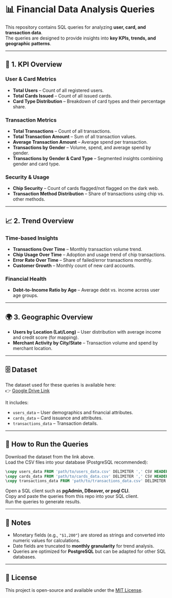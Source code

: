 # 📊 Financial Data Analysis Queries

This repository contains SQL queries for analyzing **user, card, and transaction data**.  
The queries are designed to provide insights into **key KPIs, trends, and geographic patterns**.  

---

## 🔑 1. KPI Overview

### User & Card Metrics
- **Total Users** – Count of all registered users.  
- **Total Cards Issued** – Count of all issued cards.  
- **Card Type Distribution** – Breakdown of card types and their percentage share.  

### Transaction Metrics
- **Total Transactions** – Count of all transactions.  
- **Total Transaction Amount** – Sum of all transaction values.  
- **Average Transaction Amount** – Average spend per transaction.  
- **Transactions by Gender** – Volume, spend, and average spend by gender.  
- **Transactions by Gender & Card Type** – Segmented insights combining gender and card type.  

### Security & Usage
- **Chip Security** – Count of cards flagged/not flagged on the dark web.  
- **Transaction Method Distribution** – Share of transactions using chip vs. other methods.  

---

## 📈 2. Trend Overview

### Time-based Insights
- **Transactions Over Time** – Monthly transaction volume trend.  
- **Chip Usage Over Time** – Adoption and usage trend of chip transactions.  
- **Error Rate Over Time** – Share of failed/error transactions monthly.  
- **Customer Growth** – Monthly count of new card accounts.  

### Financial Health
- **Debt-to-Income Ratio by Age** – Average debt vs. income across user age groups.  

---

## 🌍 3. Geographic Overview

- **Users by Location (Lat/Long)** – User distribution with average income and credit score (for mapping).  
- **Merchant Activity by City/State** – Transaction volume and spend by merchant location.  

---

## 🗄️ Dataset

The dataset used for these queries is available here:  
👉 [Google Drive Link](https://drive.google.com/drive/folders/14U87BRaPXvv-l9E7dysGqY0VjVv4lxKP?usp=drive_link)

It includes:
- `users_data` – User demographics and financial attributes.  
- `cards_data` – Card issuance and attributes.  
- `transactions_data` – Transaction details.  

---

## 🚀 How to Run the Queries

Download the dataset from the link above.  
Load the CSV files into your database (PostgreSQL recommended):  

```sql
\copy users_data FROM 'path/to/users_data.csv' DELIMITER ',' CSV HEADER;
\copy cards_data FROM 'path/to/cards_data.csv' DELIMITER ',' CSV HEADER;
\copy transactions_data FROM 'path/to/transactions_data.csv' DELIMITER ',' CSV HEADER;
```

Open a SQL client such as **pgAdmin, DBeaver, or psql CLI**.  
Copy and paste the queries from this repo into your SQL client.  
Run the queries to generate results.  

---

## 📌 Notes

- Monetary fields (e.g., `"$1,200"`) are stored as strings and converted into numeric values for calculations.  
- Date fields are truncated to **monthly granularity** for trend analysis.  
- Queries are optimized for **PostgreSQL** but can be adapted for other SQL databases.  

---

## 📜 License
This project is open-source and available under the [MIT License](LICENSE).  

